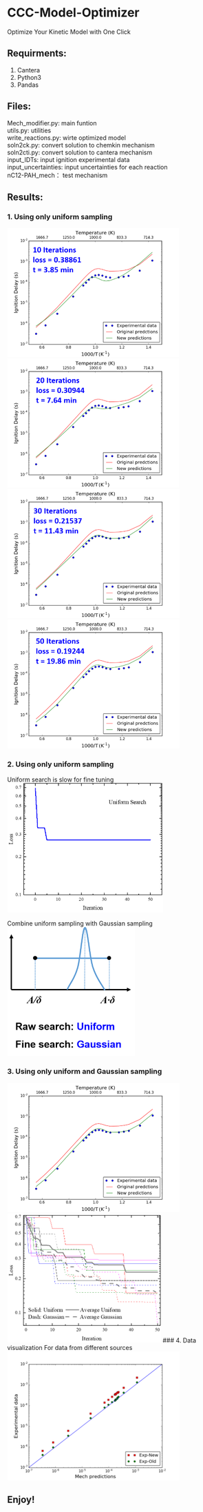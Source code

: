# CCC-Model-Optimizer
Optimize Your Kinetic Model with One Click

## Requirments:  
  1. Cantera  
  2. Python3  
  3. Pandas  

## Files:  
  Mech_modifier.py:        main funtion  
  utils.py:                utilities  
  write_reactions.py:      wirte optimized model  
  soln2ck.py:              convert solution to chemkin mechanism  
  soln2cti.py:             convert solution to cantera mechanism  
  input_IDTs:              input ignition experimental data  
  input_uncertainties:     input uncertainties for each reaction  
  nC12-PAH_mech：           test mechanism  
  
## Results:

### 1. Using only uniform sampling  
 <img src="https://github.com/fyang235/CCC-Model-Optimizer/blob/master/Mech_modifier_v3/Images/10_iterations.png" height="300"><img src="https://github.com/fyang235/CCC-Model-Optimizer/blob/master/Mech_modifier_v3/Images/20_iterations.png" height="300">  
 <img src="https://github.com/fyang235/CCC-Model-Optimizer/blob/master/Mech_modifier_v3/Images/30_iterations.png" height="300"><img src="https://github.com/fyang235/CCC-Model-Optimizer/blob/master/Mech_modifier_v3/Images/40_iterations.png" height="300">  

### 2. Using only uniform sampling   
Uniform search is slow for fine tuning    
<img src="https://github.com/fyang235/CCC-Model-Optimizer/blob/master/Mech_modifier_v3/Images/uniform_search.png" height="300">   

Combine uniform sampling with Gaussian sampling  
<img src="https://github.com/fyang235/CCC-Model-Optimizer/blob/master/Mech_modifier_v3/Images/uniform_and%20gaussian_search.png" height="300">   
### 3. Using only uniform and Gaussian sampling 
<img src="https://github.com/fyang235/CCC-Model-Optimizer/blob/master/Mech_modifier_v3/Images/10_iterations_with_gaussian.png" height="300">   
<img src="https://github.com/fyang235/CCC-Model-Optimizer/blob/master/Mech_modifier_v3/Images/compare_uniform_and_gaussian_search.png" height="300">   
### 4. Data visualization
For data from different sources  
<img src="https://github.com/fyang235/CCC-Model-Optimizer/blob/master/Mech_modifier_v3/Images/data_visulization.png" height="300">   

## Enjoy!

